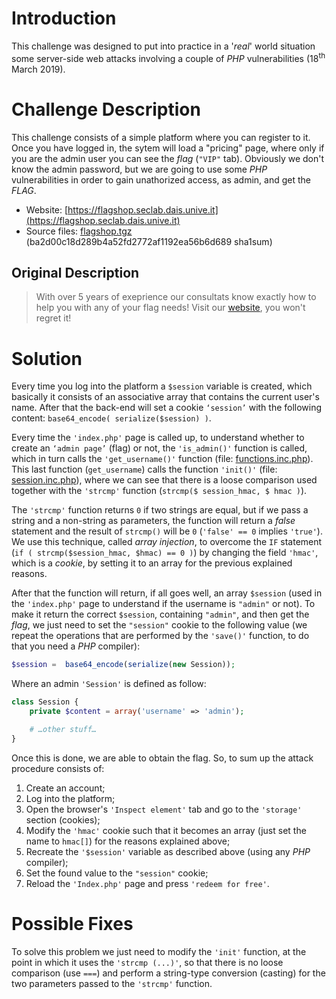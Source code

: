 # Introduction
This challenge was designed to put into practice in a '*real*' world situation some server-side web attacks involving a couple of *PHP* vulnerabilities (18<sup>th</sup> March 2019).

# Challenge Description
This challenge consists of a simple platform where you can register to it. Once you have logged in, the sytem will load a "pricing" page, where only if you are the admin user you can see the *flag* (`"VIP"` tab). Obviously we don't know the admin password, but we are going to use some *PHP* vulnerabilities in order to gain unathorized access, as admin, and get the *FLAG*.

* Website: [https://flagshop.seclab.dais.unive.it](https://flagshop.seclab.dais.unive.it)
* Source files: [flagshop.tgz](Resources/flagshop.tgz) (ba2d00c18d289b4a52fd2772af1192ea56b6d689 sha1sum)

## Original Description
>With over 5 years of exeprience our consultats know exactly how to help you with any of your flag needs!
>Visit our [website](https://flagshop.seclab.dais.unive.it), you won't regret it!

# Solution
Every time you log into the platform a `$session` variable is created, which basically it consists of an associative array that contains the current user's name. After that the back-end will set a cookie `‘session’` with the following content: `base64_encode( serialize($session) )`.

Every time the `'index.php'` page is called up, to understand whether to create an `‘admin page’` (flag) or not, the `'is_admin()'` function is called, which in turn calls the `'get_username()'` function (file: [functions.inc.php](Resources/flagshop/includes/functions.inc.php)). This last function (`get_username`) calls the function `'init()'` (file: [session.inc.php](Resources/flagshop/includes/session.inc.php)), where we can see that there is a loose comparison used together with the `'strcmp'` function  (`strcmp($ session_hmac, $ hmac )`).

The `'strcmp'` function returns `0` if two strings are equal, but if we pass a string and a non-string as parameters, the function will return a *false* statement and the result of `strcmp()` will be `0` (`'false' == 0` implies `'true'`).
We use this technique, called *array injection*, to overcome the `IF` statement (`if ( strcmp($session_hmac, $hmac) == 0 )`) by changing the field `'hmac'`, which is a *cookie*, by setting it to an array for the previous explained reasons.

After that the function will return, if all goes well, an array `$session` (used in the `'index.php'` page to understand if the username is `"admin"` or not). To make it return the correct `$session`, containing `"admin"`, and then get the *flag*, we just need to set the `"session"` cookie to the following value (we repeat the operations that are performed by the `'save()'` function, to do that you need a *PHP* compiler):

```php
$session =  base64_encode(serialize(new Session));
```

Where an admin `'Session'` is defined as follow:
```php
class Session {
	private $content = array('username' => 'admin');

	# …other stuff…
}
```

Once this is done, we are able to obtain the flag. So, to sum up the attack procedure consists of:
1. Create an account;
2. Log into the platform;
3. Open the browser's `'Inspect element'` tab and go to the `'storage'` section (cookies);
4. Modify the `'hmac'` cookie such that it becomes an array (just set the name to `hmac[]`) for the reasons explained above;
5. Recreate the `'$session'` variable as described above (using any *PHP* compiler);
6. Set the found value to the `"session"` cookie;
7. Reload the `'Index.php'` page and press `'redeem for free'`.

# Possible Fixes
To solve this problem we just need to modify the `'init'` function, at the point in which it uses the `'strcmp (...)'`, so that there is no loose comparison (use `===`) and perform a string-type conversion (casting) for the two parameters passed to the `'strcmp'` function.